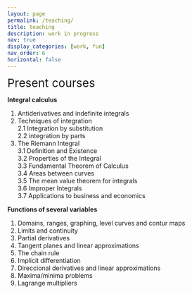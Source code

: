 ```yaml
---
layout: page
permalink: /teaching/
title: teaching
description: work in progress
nav: true
display_categories: [work, fun]
nav_order: 6
horizontal: false
---
```


<span style="font-size: 26px">Present courses</span> 

<strong>Integral calculus</strong> 

1. Antiderivatives and indefinite integrals
2. Techniques of integration <br>
    2.1 Integration by substitution <br>
    2.2 integration by parts <br>
3. The Riemann Integral <br>
     3.1 Definition and Existence <br>
     3.2 Properties of the Integral <br>
     3.3 Fundamental Theorem of Calculus <br>
     3.4 Areas between curves <br>
     3.5 The mean value theorem for integrals <br>
     3.6 Improper Integrals <br>
     3.7 Applications to business and economics <br>


<strong>Functions of several variables</strong> 

1. Domains, ranges, graphing, level curves and contur maps
2. Limits and continuity
3. Partial derivatives
4. Tangent planes and linear approximations
5. The chain rule
6. Implicit differentiation
7. Direccional derivatives and linear approximations
8. Maxima/minima problems
9. Lagrange multipliers

